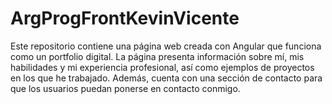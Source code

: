 # ArgProgFrontKevinVicente

Este repositorio contiene una página web creada con Angular que funciona como un portfolio digital. La página presenta información sobre mí, mis habilidades y mi experiencia profesional, así como ejemplos de proyectos en los que he trabajado. Además, cuenta con una sección de contacto para que los usuarios puedan ponerse en contacto conmigo.
